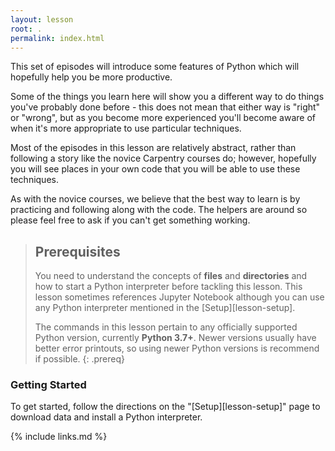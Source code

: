 ```yaml
---
layout: lesson
root: .
permalink: index.html
---
```


This set of episodes will introduce some features of Python which will 
hopefully help you be more productive.

Some of the things you learn here will show you a different way to do things
you've probably done before - this does not mean that either way is "right"
or "wrong", but as you become more experienced you'll become aware of
when it's more appropriate to use particular techniques.

Most of the episodes in this lesson are relatively abstract, rather than following
a story like the novice Carpentry courses do; however, hopefully you will
see places in your own code that you will be able to use these techniques. 

As with the novice courses, we believe that the best way to learn is by 
practicing and following along with the code. The helpers are around so 
please feel free to ask if you can't get something working.

> ## Prerequisites
>
> You need to understand the concepts of **files** and **directories** and how to start a Python
> interpreter before tackling this lesson. This lesson sometimes references Jupyter
> Notebook although you can use any Python interpreter mentioned in the [Setup][lesson-setup].
>
> The commands in this lesson pertain to any officially supported Python version, currently **Python
> 3.7+**.  Newer versions usually have better error printouts, so using newer Python versions is
> recommend if possible.
{: .prereq}

### Getting Started
To get started, follow the directions on the "[Setup][lesson-setup]" page to download data
and install a Python interpreter.

{% include links.md %}
